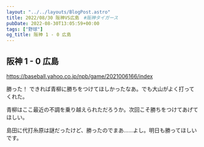 ```yaml
---
layout: "../../layouts/BlogPost.astro"
title: 2022/08/30 阪神VS広島　#阪神タイガース
pubDate: 2022-08-30T13:05:59+00:00
tags: ["野球"]
og_title: 阪神 1 - 0 広島
---
```


## 阪神 1 - 0 広島

https://baseball.yahoo.co.jp/npb/game/2021006166/index

勝った！ できれば青柳に勝ちをつけてほしかったなあ。でも大山がよく打ってくれた。

青柳はここ最近の不調を乗り越えられただろうか。次回こそ勝ちをつけてあげてほしい。

島田に代打糸原は謎だったけど、勝ったのでまあ……よし。明日も勝ってほしいです。
